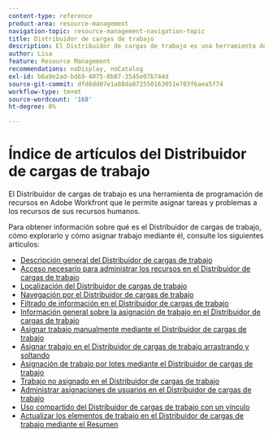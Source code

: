 ```yaml
---
content-type: reference
product-area: resource-management
navigation-topic: resource-management-navigation-topic
title: Distribuidor de cargas de trabajo
description: El Distribuidor de cargas de trabajo es una herramienta de programación de recursos en Adobe Workfront que le permite asignar tareas y problemas a los recursos de sus recursos humanos.
author: Lisa
feature: Resource Management
recommendations: noDisplay, noCatalog
exl-id: b6a9e2ad-bd69-4075-8b87-3545e07b744d
source-git-commit: dfd8dd07e1a88da872550163051e703f6aea5f74
workflow-type: tm+mt
source-wordcount: '168'
ht-degree: 0%

---
```


# Índice de artículos del Distribuidor de cargas de trabajo

El Distribuidor de cargas de trabajo es una herramienta de programación de recursos en Adobe Workfront que le permite asignar tareas y problemas a los recursos de sus recursos humanos.

Para obtener información sobre qué es el Distribuidor de cargas de trabajo, cómo explorarlo y cómo asignar trabajo mediante él, consulte los siguientes artículos:

* [Descripción general del Distribuidor de cargas de trabajo](../../resource-mgmt/workload-balancer/overview-workload-balancer.md)
* [Acceso necesario para administrar los recursos en el Distribuidor de cargas de trabajo](../../resource-mgmt/workload-balancer/access-needed-manage-resources-balancer.md)
* [Localización del Distribuidor de cargas de trabajo](../../resource-mgmt/workload-balancer/locate-workload-balancer.md)
* [Navegación por el Distribuidor de cargas de trabajo](../../resource-mgmt/workload-balancer/navigate-the-workload-balancer.md)
* [Filtrado de información en el Distribuidor de cargas de trabajo](../../resource-mgmt/workload-balancer/filter-information-workload-balancer.md)
* [Información general sobre la asignación de trabajo en el Distribuidor de cargas de trabajo](../../resource-mgmt/workload-balancer/assign-work-in-workload-balancer.md)
* [Asignar trabajo manualmente mediante el Distribuidor de cargas de trabajo](../../resource-mgmt/workload-balancer/assign-work-in-workload-balancer-manually.md)
* [Asignar trabajo en el Distribuidor de cargas de trabajo arrastrando y soltando](../../resource-mgmt/workload-balancer/assign-work-in-workload-balancer-by-drag-and-drop.md)
* [Asignación de trabajo por lotes mediante el Distribuidor de cargas de trabajo](../../resource-mgmt/workload-balancer/assign-work-in-workload-balancer-in-bulk.md)
* [Trabajo no asignado en el Distribuidor de cargas de trabajo](../../resource-mgmt/workload-balancer/unassign-work-in-workload-balancer.md)
* [Administrar asignaciones de usuarios en el Distribuidor de cargas de trabajo](../../resource-mgmt/workload-balancer/manage-user-allocations-workload-balancer.md)
* [Uso compartido del Distribuidor de cargas de trabajo con un vínculo](../../resource-mgmt/workload-balancer/share-link-for-workload-balancer.md)
* [Actualizar los elementos de trabajo en el Distribuidor de cargas de trabajo mediante el Resumen](../../resource-mgmt/workload-balancer/update-items-in-summary-panel-in-workload-balancer.md)
